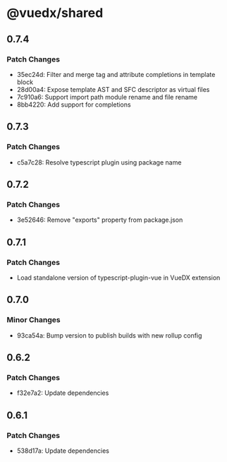 # @vuedx/shared

## 0.7.4

### Patch Changes

- 35ec24d: Filter and merge tag and attribute completions in template block
- 28d00a4: Expose template AST and SFC descriptor as virtual files
- 7c910a6: Support import path module rename and file rename
- 8bb4220: Add support for completions

## 0.7.3

### Patch Changes

- c5a7c28: Resolve typescript plugin using package name

## 0.7.2

### Patch Changes

- 3e52646: Remove "exports" property from package.json

## 0.7.1

### Patch Changes

- Load standalone version of typescript-plugin-vue in VueDX extension

## 0.7.0

### Minor Changes

- 93ca54a: Bump version to publish builds with new rollup config

## 0.6.2

### Patch Changes

- f32e7a2: Update dependencies

## 0.6.1

### Patch Changes

- 538d17a: Update dependencies

